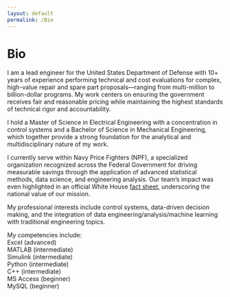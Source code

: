 ```yaml
---
layout: default
permalink: /Bio
---
```



# Bio  

I am a lead engineer for the United States Department of Defense with 10+ years of experience performing technical and cost evaluations for complex, high-value repair and spare part proposals—ranging from multi-million to billion-dollar programs. My work centers on ensuring the government receives fair and reasonable pricing while maintaining the highest standards of technical rigor and accountability.  
  
I hold a Master of Science in Electrical Engineering with a concentration in control systems and a Bachelor of Science in Mechanical Engineering, which together provide a strong foundation for the analytical and multidisciplinary nature of my work.  
  
I currently serve within Navy Price Fighters (NPF), a specialized organization recognized across the Federal Government for driving measurable savings through the application of advanced statistical methods, data science, and engineering analysis. Our team’s impact was even highlighted in an official White House [fact sheet][fact_sheet], underscoring the national value of our mission.  
  
My professional interests include control systems, data-driven decision making, and the integration of data engineering/analysis/machine learning with traditional engineering topics.  
  
My competencies include:  
Excel (advanced)  
MATLAB (intermediate)  
Simulink (intermediate)  
Python (intermediate)  
C++ (intermediate)  
MS Access (beginner)  
MySQL (beginner)  



[fact_sheet]: https://bidenwhitehouse.archives.gov/omb/briefing-room/2023/11/08/fact-sheet-biden-harris-administration-announces-new-better-contracting-initiative-to-save-billions-annually/
